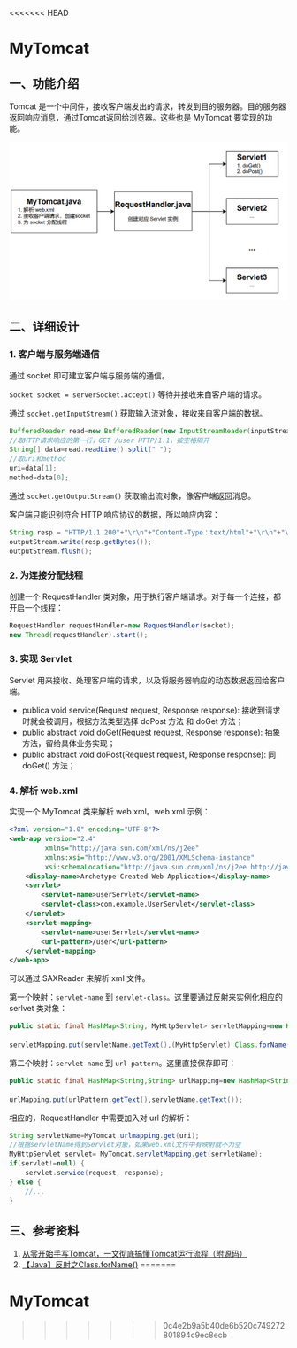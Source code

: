 <<<<<<< HEAD
# MyTomcat

## 一、功能介绍

Tomcat 是一个中间件，接收客户端发出的请求，转发到目的服务器。目的服务器返回响应消息，通过Tomcat返回给浏览器。这些也是 MyTomcat 要实现的功能。

![Alt text](image.png)

## 二、详细设计

### 1. 客户端与服务端通信

通过 socket 即可建立客户端与服务端的通信。

`Socket socket = serverSocket.accept()` 等待并接收来自客户端的请求。

通过 `socket.getInputStream()` 获取输入流对象，接收来自客户端的数据。

```java
BufferedReader read=new BufferedReader(new InputStreamReader(inputStream,"utf-8"));
//取HTTP请求响应的第一行，GET /user HTTP/1.1，按空格隔开
String[] data=read.readLine().split(" ");
//取uri和method
uri=data[1];
method=data[0];
```

通过 `socket.getOutputStream()` 获取输出流对象，像客户端返回消息。

客户端只能识别符合 HTTP 响应协议的数据，所以响应内容：
```java
String resp = "HTTP/1.1 200"+"\r\n"+"Content-Type：text/html"+"\r\n"+"\r\n"+resp_msg;
outputStream.write(resp.getBytes());
outputStream.flush();
```

### 2. 为连接分配线程

创建一个 RequestHandler 类对象，用于执行客户端请求。对于每一个连接，都开启一个线程：
```java
RequestHandler requestHandler=new RequestHandler(socket);
new Thread(requestHandler).start();
```

### 3. 实现 Servlet

Servlet 用来接收、处理客户端的请求，以及将服务器响应的动态数据返回给客户端。

- publica void service(Request request, Response response): 接收到请求时就会被调用，根据方法类型选择 doPost 方法 和 doGet 方法；
- public abstract void doGet(Request request, Response response): 抽象方法，留给具体业务实现；
- public abstract void doPost(Request request, Response response): 同 doGet() 方法；

### 4. 解析 web.xml

实现一个 MyTomcat 类来解析 web.xml。web.xml 示例：
```xml
<?xml version="1.0" encoding="UTF-8"?>
<web-app version="2.4"
         xmlns="http://java.sun.com/xml/ns/j2ee"
         xmlns:xsi="http://www.w3.org/2001/XMLSchema-instance"
         xsi:schemaLocation="http://java.sun.com/xml/ns/j2ee http://java.sun.com/xml/ns/j2ee/web-app_2_4.xsd">
    <display-name>Archetype Created Web Application</display-name>
    <servlet>
        <servlet-name>userServlet</servlet-name>
        <servlet-class>com.example.UserServlet</servlet-class>
    </servlet>
    <servlet-mapping>
        <servlet-name>userServlet</servlet-name>
        <url-pattern>/user</url-pattern>
    </servlet-mapping>
</web-app>
```

可以通过 SAXReader 来解析 xml 文件。

第一个映射：`servlet-name` 到 `servlet-class`。这里要通过反射来实例化相应的 serlvet 类对象：

```java
public static final HashMap<String, MyHttpServlet> servletMapping=new HashMap<String, MyHttpServlet>();

servletMapping.put(servletName.getText(),(MyHttpServlet) Class.forName(servletClass.getText().trim()).newInstance());
```

第二个映射：`servlet-name` 到 `url-pattern`。这里直接保存即可：

```java
public static final HashMap<String,String> urlMapping=new HashMap<String, String>();

urlMapping.put(urlPattern.getText(),servletName.getText());
```

相应的，RequestHandler 中需要加入对 url 的解析：

```java
String servletName=MyTomcat.urlmapping.get(uri);
//根据servletName得到Servlet对象，如果web.xml文件中有映射就不为空
MyHttpServlet servlet= MyTomcat.servletMapping.get(servletName);
if(servlet!=null) {
    servlet.service(request, response);
} else {
    //...
}
```


## 三、参考资料
1. [从零开始手写Tomcat，一文彻底搞懂Tomcat运行流程（附源码）](https://blog.csdn.net/qq_41973594/article/details/102712793)
2. [【Java】反射之Class.forName()](https://blog.csdn.net/wk1134314305/article/details/77951644)
=======
# MyTomcat
>>>>>>> 0c4e2b9a5b40de6b520c749272801894c9ec8ecb
